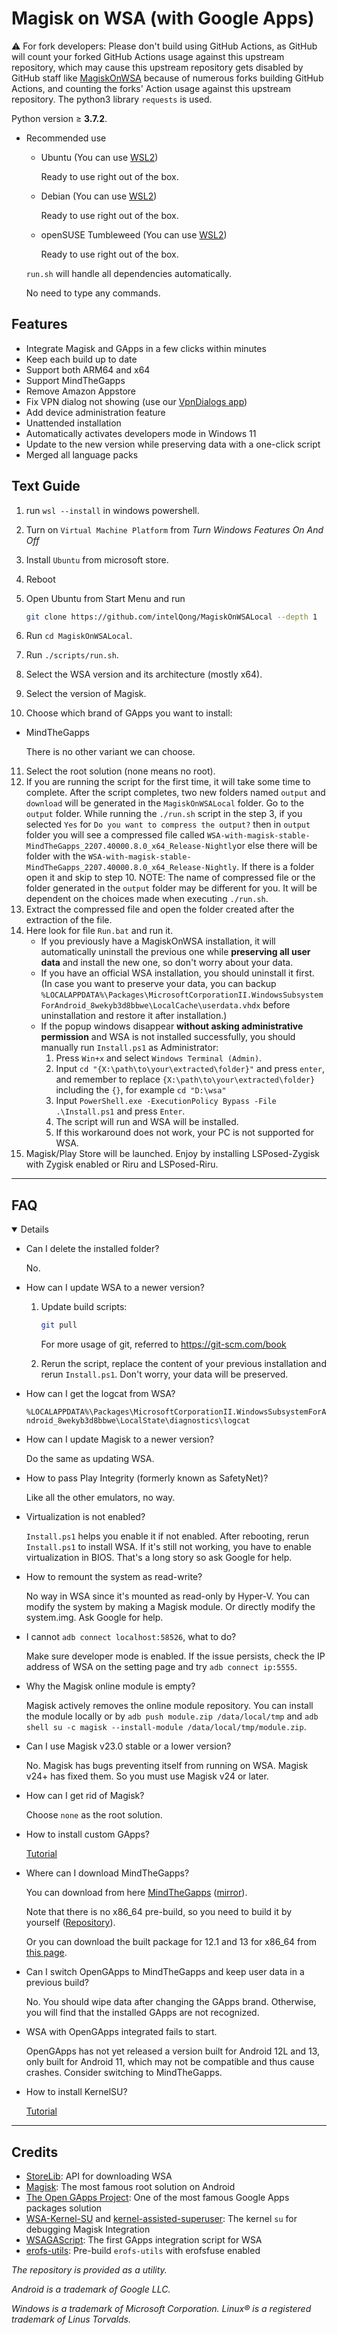 # Magisk on WSA (with Google Apps)

:warning: For fork developers: Please don't build using GitHub Actions, as GitHub will count your forked GitHub Actions usage against this upstream repository, which may cause this upstream repository gets disabled by GitHub staff like [MagiskOnWSA](https://github.com/LSPosed/MagiskOnWSA) because of numerous forks building GitHub Actions, and counting the forks' Action usage against this upstream repository.
  The python3 library `requests` is used.

  Python version ≥ **3.7.2**.

  - Recommended use

    - Ubuntu (You can use [WSL2](https://apps.microsoft.com/store/search?publisher=Canonical%20Group%20Limited))

      Ready to use right out of the box.

    - Debian (You can use [WSL2](https://apps.microsoft.com/store/detail/debian/9MSVKQC78PK6))

      Ready to use right out of the box.

    - openSUSE Tumbleweed (You can use [WSL2](https://apps.microsoft.com/store/detail/opensuse-tumbleweed/9MSSK2ZXXN11))

      Ready to use right out of the box.

    `run.sh` will handle all dependencies automatically.

    No need to type any commands.

## Features

- Integrate Magisk and GApps in a few clicks within minutes
- Keep each build up to date
- Support both ARM64 and x64
- Support MindTheGapps
- Remove Amazon Appstore
- Fix VPN dialog not showing (use our [VpnDialogs app](https://github.com/LSPosed/VpnDialogs))
- Add device administration feature
- Unattended installation
- Automatically activates developers mode in Windows 11
- Update to the new version while preserving data with a one-click script
- Merged all language packs

## Text Guide

1. run `wsl --install` in windows powershell.  
2. Turn on `Virtual Machine Platform` from *Turn Windows Features On And Off*
3. Install `Ubuntu` from microsoft store.
4. Reboot
5. Open Ubuntu from Start Menu and run
   ```bash
   git clone https://github.com/intelQong/MagiskOnWSALocal --depth 1
   ```

6. Run `cd MagiskOnWSALocal`.
7. Run `./scripts/run.sh`.
8. Select the WSA version and its architecture (mostly x64).
9. Select the version of Magisk.
10. Choose which brand of GApps you want to install:
   - MindTheGapps

     There is no other variant we can choose.
11. Select the root solution (none means no root).
12. If you are running the script for the first time, it will take some time to complete. After the script completes, two new folders named `output` and `download` will be generated in the `MagiskOnWSALocal` folder. Go to the `output` folder. While running the `./run.sh` script in the step 3, if you selected `Yes` for `Do you want to compress the output?` then in `output` folder you will see a compressed file called `WSA-with-magisk-stable-MindTheGapps_2207.40000.8.0_x64_Release-Nightly`or else there will be folder with the `WSA-with-magisk-stable-MindTheGapps_2207.40000.8.0_x64_Release-Nightly`. If there is a folder open it and skip to step 10. NOTE: The name of compressed file or the folder generated in the `output` folder may be different for you. It will be dependent on the choices made when executing `./run.sh`.
13. Extract the compressed file and open the folder created after the extraction of the file.
14. Here look for file `Run.bat` and run it.
    - If you previously have a MagiskOnWSA installation, it will automatically uninstall the previous one while **preserving all user data** and install the new one, so don't worry about your data.
    - If you have an official WSA installation, you should uninstall it first. (In case you want to preserve your data, you can backup `%LOCALAPPDATA%\Packages\MicrosoftCorporationII.WindowsSubsystemForAndroid_8wekyb3d8bbwe\LocalCache\userdata.vhdx` before uninstallation and restore it after installation.)
    - If the popup windows disappear **without asking administrative permission** and WSA is not installed successfully, you should manually run `Install.ps1` as Administrator:
        1. Press `Win+x` and select `Windows Terminal (Admin)`.
        2. Input `cd "{X:\path\to\your\extracted\folder}"` and press `enter`, and remember to replace `{X:\path\to\your\extracted\folder}` including the `{}`, for example `cd "D:\wsa"`
        3. Input `PowerShell.exe -ExecutionPolicy Bypass -File .\Install.ps1` and press `Enter`.
        4. The script will run and WSA will be installed.
        5. If this workaround does not work, your PC is not supported for WSA.
15. Magisk/Play Store will be launched. Enjoy by installing LSPosed-Zygisk with Zygisk enabled or Riru and LSPosed-Riru.

---

## FAQ

<details open>

- Can I delete the installed folder?

  No.

- How can I update WSA to a newer version?

  1. Update build scripts:

      ```bash
      git pull
      ```

      For more usage of git, referred to <https://git-scm.com/book>

  2. Rerun the script, replace the content of your previous installation and rerun `Install.ps1`. Don't worry, your data will be preserved.

- How can I get the logcat from WSA?

  `%LOCALAPPDATA%\Packages\MicrosoftCorporationII.WindowsSubsystemForAndroid_8wekyb3d8bbwe\LocalState\diagnostics\logcat`

- How can I update Magisk to a newer version?

  Do the same as updating WSA.

- How to pass Play Integrity (formerly known as SafetyNet)?

  Like all the other emulators, no way.

- Virtualization is not enabled?

  `Install.ps1` helps you enable it if not enabled. After rebooting, rerun `Install.ps1` to install WSA. If it's still not working, you have to enable virtualization in BIOS. That's a long story so ask Google for help.

- How to remount the system as read-write?

  No way in WSA since it's mounted as read-only by Hyper-V. You can modify the system by making a Magisk module. Or directly modify the system.img. Ask Google for help.

- I cannot `adb connect localhost:58526`, what to do?

  Make sure developer mode is enabled. If the issue persists, check the IP address of WSA on the setting page and try `adb connect ip:5555`.

- Why the Magisk online module is empty?

  Magisk actively removes the online module repository. You can install the module locally or by `adb push module.zip /data/local/tmp` and `adb shell su -c magisk --install-module /data/local/tmp/module.zip`.

- Can I use Magisk v23.0 stable or a lower version?

  No. Magisk has bugs preventing itself from running on WSA. Magisk v24+ has fixed them. So you must use Magisk v24 or later.

- How can I get rid of Magisk?

  Choose `none` as the root solution.

- How to install custom GApps?

  [Tutorial](Custom-GApps.md)

- Where can I download MindTheGapps?

  You can download from here [MindTheGapps](https://androidfilehost.com/?w=files&flid=322935) ([mirror](http://downloads.codefi.re/jdcteam/javelinanddart/gapps)).

  Note that there is no x86_64 pre-build, so you need to build it by yourself ([Repository](https://gitlab.com/MindTheGapps/vendor_gapps)).

  Or you can download the built package for 12.1 and 13 for x86_64 from [this page](https://sourceforge.net/projects/wsa-mtg/files/x86_64/).

- Can I switch OpenGApps to MindTheGapps and keep user data in a previous build?

  No. You should wipe data after changing the GApps brand. Otherwise, you will find that the installed GApps are not recognized.

- WSA with OpenGApps integrated fails to start.

  OpenGApps has not yet released a version built for Android 12L and 13, only built for Android 11, which may not be compatible and thus cause crashes. Consider switching to MindTheGapps.

- How to install KernelSU?

  [Tutorial](KernelSU.md)

</details>

---

## Credits

- [StoreLib](https://github.com/StoreDev/StoreLib): API for downloading WSA
- [Magisk](https://github.com/topjohnwu/Magisk): The most famous root solution on Android
- [The Open GApps Project](https://opengapps.org): One of the most famous Google Apps packages solution
- [WSA-Kernel-SU](https://github.com/LSPosed/WSA-Kernel-SU) and [kernel-assisted-superuser](https://git.zx2c4.com/kernel-assisted-superuser/): The kernel `su` for debugging Magisk Integration
- [WSAGAScript](https://github.com/ADeltaX/WSAGAScript): The first GApps integration script for WSA
- [erofs-utils](https://github.com/sekaiacg/erofs-utils): Pre-build `erofs-utils` with erofsfuse enabled

_The repository is provided as a utility._

_Android is a trademark of Google LLC._

_Windows is a trademark of Microsoft Corporation._
_Linux® is a registered trademark of Linus Torvalds._
